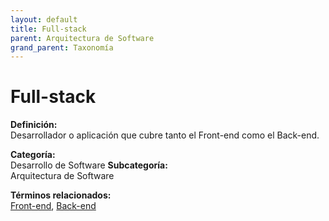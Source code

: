 ```yaml
---
layout: default
title: Full-stack
parent: Arquitectura de Software
grand_parent: Taxonomía
---
```


# Full-stack

**Definición:**  
Desarrollador o aplicación que cubre tanto el Front-end como el Back-end.

**Categoría:**  
Desarrollo de Software 
**Subcategoría:**  
Arquitectura de Software

**Términos relacionados:**  
[Front-end](https://maleniski.github.io/diccionario-angl-tec-mx/docs/taxonomia/desarrollo-de-software/arquitectura-de-software/front-end.html), [Back-end](https://maleniski.github.io/diccionario-angl-tec-mx/docs/taxonomia/desarrollo-de-software/arquitectura-de-software/back-end.html)
